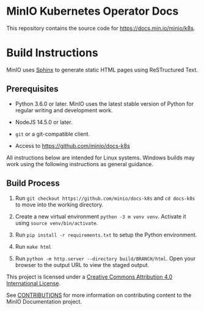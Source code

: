 # MinIO Kubernetes Operator Docs

This repository contains the source code for https://docs.min.io/minio/k8s. 

# Build Instructions

MinIO uses [Sphinx](https://www.sphinx-doc.org/en/master/index.html) to generate
static HTML pages using ReSTructured Text.

## Prerequisites

- Python 3.6.0 or later. MinIO uses the latest stable version of Python for regular writing and development work.

- NodeJS 14.5.0 or later.

- `git` or a git-compatible client.

- Access to https://github.com/minio/docs-k8s

All instructions below are intended for Linux systems. Windows builds may work
using the following instructions as general guidance.

## Build Process

1. Run `git checkout https://github.com/minio/docs-k8s` and `cd docs-k8s` to move into
   the working directory.

2. Create a new virtual environment `python -3 m venv venv`. Activate it using
   `source venv/bin/activate`.

3. Run `pip install -r requirements.txt` to setup the Python environment.

4. Run `make html`

5. Run `python -m http.server --directory build/BRANCH/html`. Open your
   browser to the output URL to view the staged output.

This project is licensed under a [Creative Commons Attribution 4.0 International License](https://creativecommons.org/licenses/by/4.0/legalcode).

See [CONTRIBUTIONS](https://github.com/minio/docs/tree/master/CONTRIBUTIONS.md) for more information on contributing content to the MinIO Documentation project.